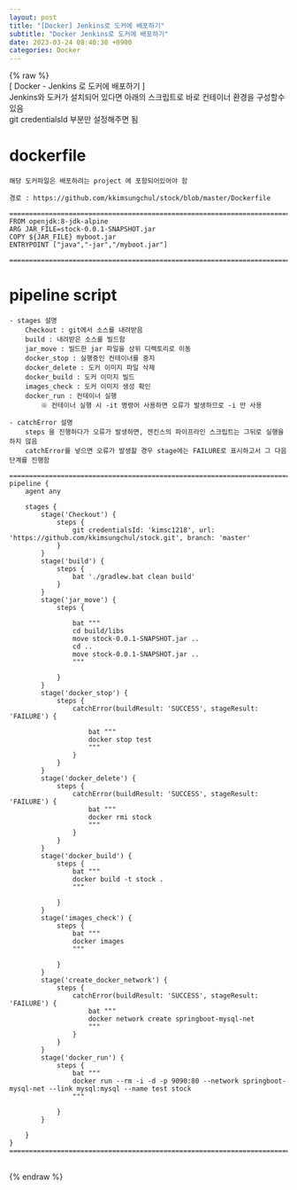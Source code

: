 ```yaml
---  
layout: post  
title: "[Docker] Jenkins로 도커에 배포하기"  
subtitle: "Docker Jenkins로 도커에 배포하기"  
date: 2023-03-24 08:40:30 +0900  
categories: Docker  
---  
```

{% raw %}  
[ Docker - Jenkins 로 도커에 배포하기 ]  
	Jenkins와 도커가 설치되어 있다면 아래의 스크립트로 바로 컨테이너 환경을 구성할수 있음  
	git credentialsId 부분만 설정해주면 됨  
  
# dockerfile  
	해당 도커파일은 배포하려는 project 에 포함되어있어야 함  
  
	경로 : https://github.com/kkimsungchul/stock/blob/master/Dockerfile  
  
	======================================================================================================  
	FROM openjdk:8-jdk-alpine  
	ARG JAR_FILE=stock-0.0.1-SNAPSHOT.jar  
	COPY ${JAR_FILE} myboot.jar  
	ENTRYPOINT ["java","-jar","/myboot.jar"]  
  
	======================================================================================================  
  
# pipeline script  
  
	- stages 설명  
		Checkout : git에서 소스를 내려받음  
		build : 내려받은 소스를 빌드함  
		jar_move : 빌드한 jar 파일을 상위 디렉토리로 이동  
		docker_stop : 실행중인 컨테이너를 중지  
		docker_delete : 도커 이미지 파일 삭제  
		docker_build : 도커 이미지 빌드  
		images_check : 도커 이미지 생성 확인  
		docker_run : 컨테이너 실행  
			※ 컨테이너 실행 시 -it 명령어 사용하면 오류가 발생하므로 -i 만 사용  
  
	- catchError 설명  
		steps 을 진행하다가 오류가 발생하면, 젠킨스의 파이프라인 스크립트는 그뒤로 실행을 하지 않음  
		catchError를 넣으면 오류가 발생할 경우 stage에는 FAILURE로 표시하고서 그 다음단계를 진행함  
  
	======================================================================================================  
	pipeline {  
		agent any  
  
		stages {  
			stage('Checkout') {  
				steps {  
					git credentialsId: 'kimsc1218', url: 'https://github.com/kkimsungchul/stock.git', branch: 'master'  
				}  
			}  
			stage('build') {  
				steps {  
					bat './gradlew.bat clean build'  
				}  
			}  
			stage('jar_move') {  
				steps {  
  
					bat """  
					cd build/libs  
					move stock-0.0.1-SNAPSHOT.jar ..  
					cd ..  
					move stock-0.0.1-SNAPSHOT.jar ..  
					"""  
  
				}  
			}  
			stage('docker_stop') {  
				steps {  
					catchError(buildResult: 'SUCCESS', stageResult: 'FAILURE') {  
  
						bat """  
						docker stop test  
						"""  
					}  
				}  
			}  
			stage('docker_delete') {  
				steps {  
					catchError(buildResult: 'SUCCESS', stageResult: 'FAILURE') {  
						bat """  
						docker rmi stock  
						"""  
					}  
				}  
			}  
			stage('docker_build') {  
				steps {  
					bat """  
					docker build -t stock .  
					"""  
  
				}  
			}  
			stage('images_check') {  
				steps {  
					bat """  
					docker images  
					"""  
  
				}  
			}  
			stage('create_docker_network') {  
				steps {  
					catchError(buildResult: 'SUCCESS', stageResult: 'FAILURE') {  
						bat """  
						docker network create springboot-mysql-net  
						"""  
					}  
				}  
			}  
			stage('docker_run') {  
				steps {  
					bat """  
					docker run --rm -i -d -p 9090:80 --network springboot-mysql-net --link mysql:mysql --name test stock  
					"""  
  
				}  
			}  
  
		}  
	}  
	======================================================================================================  
  
                                                                                                                                                                                                                                                                                                                                                                                                                                                                                                                                                                                                                                                                                                                                                                                                                                                                                                                                                                                                                                                                                                                                                                                                                                                                                                                                                                                                                                                                                                                                                                                                                                                                                                                                                                                                                                                                                                                                                                                                                                                                                                                                                                                                                                                                                                                                                                                                                                                                                                                                                                                                                                                                                                                                                                                                                                                                                                                                                
{% endraw %}